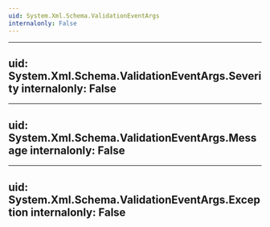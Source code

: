 ```yaml
---
uid: System.Xml.Schema.ValidationEventArgs
internalonly: False
---
```


---
uid: System.Xml.Schema.ValidationEventArgs.Severity
internalonly: False
---

---
uid: System.Xml.Schema.ValidationEventArgs.Message
internalonly: False
---

---
uid: System.Xml.Schema.ValidationEventArgs.Exception
internalonly: False
---
